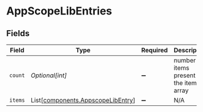 # AppScopeLibEntries


## Fields

| Field                                                                        | Type                                                                         | Required                                                                     | Description                                                                  |
| ---------------------------------------------------------------------------- | ---------------------------------------------------------------------------- | ---------------------------------------------------------------------------- | ---------------------------------------------------------------------------- |
| `count`                                                                      | *Optional[int]*                                                              | :heavy_minus_sign:                                                           | number of items present in the items array                                   |
| `items`                                                                      | List[[components.AppscopeLibEntry](../../models/shared/appscopelibentry.md)] | :heavy_minus_sign:                                                           | N/A                                                                          |